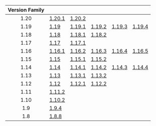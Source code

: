| Version Family | | | | | |
|:---:|---|---|---|---|---|
| 1.20 | [1.20.1](https://github.com/BaldGang/spigot-build/releases/download/20231101/spigot-1.20.1.jar) | [1.20.2](https://github.com/BaldGang/spigot-build/releases/download/20231101/spigot-1.20.2.jar) | | | |
| 1.19 | [1.19](https://github.com/BaldGang/spigot-build/releases/download/20231101/spigot-1.19.jar) | [1.19.1](https://github.com/BaldGang/spigot-build/releases/download/20231101/spigot-1.19.1.jar) | [1.19.2](https://github.com/BaldGang/spigot-build/releases/download/20231101/spigot-1.19.2.jar) | [1.19.3](https://github.com/BaldGang/spigot-build/releases/download/20231101/spigot-1.19.3.jar) | [1.19.4](https://github.com/BaldGang/spigot-build/releases/download/20231101/spigot-1.19.4.jar) |
| 1.18 | [1.18](https://github.com/BaldGang/spigot-build/releases/download/20231101/spigot-1.18.jar) | [1.18.1](https://github.com/BaldGang/spigot-build/releases/download/20231101/spigot-1.18.1.jar) | [1.18.2](https://github.com/BaldGang/spigot-build/releases/download/20231101/spigot-1.18.2.jar) | | |
| 1.17 | [1.17](https://github.com/BaldGang/spigot-build/releases/download/20231101/spigot-1.17.jar) | [1.17.1](https://github.com/BaldGang/spigot-build/releases/download/20231101/spigot-1.17.1.jar) | | | |
| 1.16 | [1.16.1](https://github.com/BaldGang/spigot-build/releases/download/20231101/spigot-1.16.1.jar) | [1.16.2](https://github.com/BaldGang/spigot-build/releases/download/20231101/spigot-1.16.2.jar) | [1.16.3](https://github.com/BaldGang/spigot-build/releases/download/20231101/spigot-1.16.3.jar) | [1.16.4](https://github.com/BaldGang/spigot-build/releases/download/20231101/spigot-1.16.4.jar) | [1.16.5](https://github.com/BaldGang/spigot-build/releases/download/20231101/spigot-1.16.5.jar) |
| 1.15 | [1.15](https://github.com/BaldGang/spigot-build/releases/download/20231101/spigot-1.15.jar) | [1.15.1](https://github.com/BaldGang/spigot-build/releases/download/20231101/spigot-1.15.1.jar) | [1.15.2](https://github.com/BaldGang/spigot-build/releases/download/20231101/spigot-1.15.2.jar) | | |
| 1.14 | [1.14](https://github.com/BaldGang/spigot-build/releases/download/20231101/spigot-1.14.jar) | [1.14.1](https://github.com/BaldGang/spigot-build/releases/download/20231101/spigot-1.14.1.jar) | [1.14.2](https://github.com/BaldGang/spigot-build/releases/download/20231101/spigot-1.14.2.jar) | [1.14.3](https://github.com/BaldGang/spigot-build/releases/download/20231101/spigot-1.14.3.jar) | [1.14.4](https://github.com/BaldGang/spigot-build/releases/download/20231101/spigot-1.14.4.jar) |
| 1.13 | [1.13](https://github.com/BaldGang/spigot-build/releases/download/20231101/spigot-1.13.jar) | [1.13.1](https://github.com/BaldGang/spigot-build/releases/download/20231101/spigot-1.13.1.jar) | [1.13.2](https://github.com/BaldGang/spigot-build/releases/download/20231101/spigot-1.13.2.jar) | | |
| 1.12 | [1.12](https://github.com/BaldGang/spigot-build/releases/download/20231101/spigot-1.12.jar) | [1.12.1](https://github.com/BaldGang/spigot-build/releases/download/20231101/spigot-1.12.1.jar) | [1.12.2](https://github.com/BaldGang/spigot-build/releases/download/20231101/spigot-1.12.2.jar) | | |
| 1.11 | [1.11.2](https://github.com/BaldGang/spigot-build/releases/download/20231101/spigot-1.11.2.jar) | | | | |
| 1.10 | [1.10.2](https://github.com/BaldGang/spigot-build/releases/download/20231101/spigot-1.10.2.jar) | | | | |
| 1.9 | [1.9.4](https://github.com/BaldGang/spigot-build/releases/download/20231101/spigot-1.9.4.jar) | | | | |
| 1.8 | [1.8.8](https://github.com/BaldGang/spigot-build/releases/download/20231101/spigot-1.8.8.jar) | | | | |
